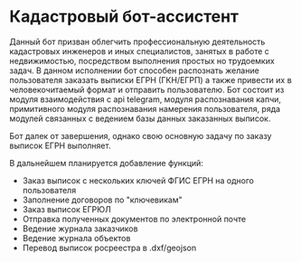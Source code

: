 # Кадастровый бот-ассистент

Данный бот призван облегчить профессиональную деятельность кадастровых инженеров и иных специалистов, занятых в работе с недвижимостью, посредством выполнения простых но трудоемких задач.
В данном исполнении бот способен распознать желание пользователя заказать выписки ЕГРН (ГКН/ЕГРП) а также привести их в человекочитаемый формат и отправить пользователю.
Бот состоит из модуля взаимодействия с api telegram, модуля распознавания капчи, примитивного модуля распознавания намерения пользователя, ряда модулей связанных с ведением базы данных заказанных выписок.

Бот далек от завершения, однако свою основную задачу по заказу выписок ЕГРН выполняет.

В дальнейшем планируется добавление функций:
- Заказ выписок с нескольких ключей ФГИС ЕГРН на одного пользователя
- Заполнение договоров по "ключевикам"
- Заказ выписок ЕГРЮЛ
- Отправка полученных документов по электронной почте
- Ведение журнала заказчиков
- Ведение журнала объектов
- Перевод выписок росреестра в .dxf/geojson
